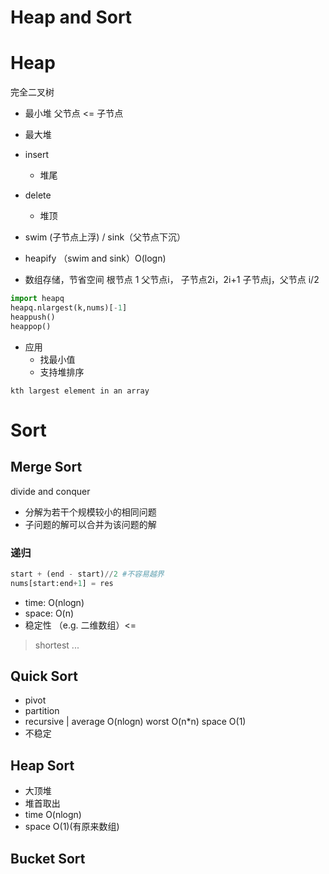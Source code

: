 # Heap and Sort
# Heap
完全二叉树
- 最小堆
    父节点 <= 子节点
- 最大堆
- insert 
    - 堆尾
- delete
    - 堆顶
- swim (子节点上浮) / sink（父节点下沉）
- heapify （swim and sink）O(logn)

- 数组存储，节省空间
根节点 1
父节点i， 子节点2i，2i+1
子节点j，父节点 i/2

```python
import heapq
heapq.nlargest(k,nums)[-1]
heappush()
heappop()
```
- 应用
    - 找最小值
    - 支持堆排序

`kth largest element in an array`

# Sort
## Merge Sort
divide and conquer
- 分解为若干个规模较小的相同问题
- 子问题的解可以合并为该问题的解
### 递归
```python
start + (end - start)//2 #不容易越界
nums[start:end+1] = res
```
- time: O(nlogn)
- space: O(n)
- 稳定性    （e.g. 二维数组）<=
> shortest ...

## Quick Sort
- pivot
- partition
- recursive |
average O(nlogn)
worst O(n*n)
space O(1)
- 不稳定
## Heap Sort
- 大顶堆
- 堆首取出
- time O(nlogn)
- space O(1)(有原来数组)
 
## Bucket Sort
